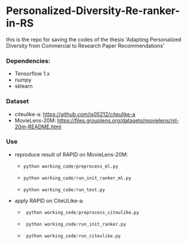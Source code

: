 # Personalized-Diversity-Re-ranker-in-RS
this is the repo for saving the codes of the thesis 'Adapting Personalized Diversity from Commercial to Research Paper Recommendations'
### Dependencies:
   * Tensorflow 1.x
   * numpy
   * sklearn 

### Dataset
   * citeulike-a: https://github.com/js05212/citeulike-a
   * MovieLens-20M: https://files.grouplens.org/datasets/movielens/ml-20m-README.html 

### Use
   * reproduce result of RAPID on MovieLens-20M:
      * ```python
        python working_code/preprocess_ml.py
        ```
      * ```python
        python working_code/run_init_ranker_ml.py
        ```
      * ```python
        python working_code/run_test.py
        ```
 * apply RAPID on CiteULike-a:
    * ```python
       python working_code/preprocess_citeulike.py
       ```
    * ```python
       python working_code/run_init_ranker.py
       ```
    * ```python
       python working_code/run_citeulike.py
       ```

